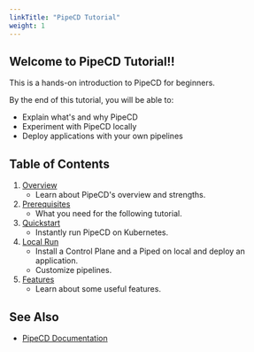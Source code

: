 ```yaml
---
linkTitle: "PipeCD Tutorial"
weight: 1
---
```


## Welcome to PipeCD Tutorial!!

This is a hands-on introduction to PipeCD for beginners.

By the end of this tutorial, you will be able to:
  - Explain what's and why PipeCD
  - Experiment with PipeCD locally
  - Deploy applications with your own pipelines


## Table of Contents

1. [Overview](./10-whats-pipecd/)
   - Learn about PipeCD's overview and strengths.
2. [Prerequisites](./15-prerequisites/)
   - What you need for the following tutorial.
3. [Quickstart](./20-quickstart/)
   - Instantly run PipeCD on Kubernetes.
4. [Local Run](./30-local-run/)
   - Install a Control Plane and a Piped on local and deploy an application.
   - Customize pipelines.
5. [Features](./40-features/)
   - Learn about some useful features.

## See Also

- [PipeCD Documentation](https://pipecd.dev/docs/)
